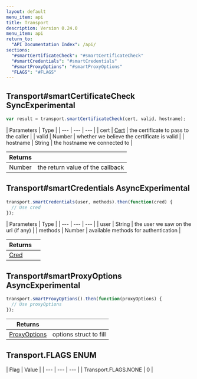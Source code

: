 ```yaml
---
layout: default
menu_item: api
title: Transport
description: Version 0.24.0
menu_item: api
return_to:
  "API Documentation Index": /api/
sections:
  "#smartCertificateCheck": "#smartCertificateCheck"
  "#smartCredentials": "#smartCredentials"
  "#smartProxyOptions": "#smartProxyOptions"
  "FLAGS": "#FLAGS"
---
```


## <a name="smartCertificateCheck"></a><span>Transport#</span>smartCertificateCheck <span class="tags"><span class="sync">Sync</span><span class="experimental">Experimental</span></span>

```js
var result = transport.smartCertificateCheck(cert, valid, hostname);
```

| Parameters | Type |
| --- | --- | --- |
| cert | [Cert](/api/cert/) | the certificate to pass to the caller |
| valid | Number | whether we believe the certificate is valid |
| hostname | String | the hostname we connected to |

| Returns |  |
| --- | --- |
| Number |  the return value of the callback |

## <a name="smartCredentials"></a><span>Transport#</span>smartCredentials <span class="tags"><span class="async">Async</span><span class="experimental">Experimental</span></span>

```js
transport.smartCredentials(user, methods).then(function(cred) {
  // Use cred
});
```

| Parameters | Type |
| --- | --- | --- |
| user | String | the user we saw on the url (if any) |
| methods | Number | available methods for authentication |

| Returns |  |
| --- | --- |
| [Cred](/api/cred/) |  |

## <a name="smartProxyOptions"></a><span>Transport#</span>smartProxyOptions <span class="tags"><span class="async">Async</span><span class="experimental">Experimental</span></span>

```js
transport.smartProxyOptions().then(function(proxyOptions) {
  // Use proxyOptions
});
```

| Returns |  |
| --- | --- |
| [ProxyOptions](/api/proxy_options/) | options struct to fill |

## <a name="FLAGS"></a><span>Transport.</span>FLAGS <span class="tags"><span class="enum">ENUM</span></span>

| Flag | Value |
| --- | --- | --- |
| <span>Transport.FLAGS.</span>NONE | 0 |

